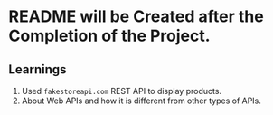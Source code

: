 # README will be Created after the Completion of the Project.

## Learnings

1. Used `fakestoreapi.com` REST API to display products.
2. About Web APIs and how it is different from other types of APIs.